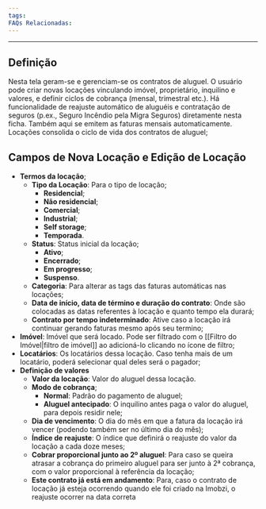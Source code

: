 ```yaml
---
tags:
FAQs Relacionadas:
---
```

---
## Definição

Nesta tela geram-se e gerenciam-se os contratos de aluguel. O usuário pode criar novas locações vinculando imóvel, proprietário, inquilino e valores, e definir ciclos de cobrança (mensal, trimestral etc.). Há funcionalidade de reajuste automático de aluguéis e contratação de seguros (p.ex., Seguro Incêndio pela Migra Seguros) diretamente nesta ficha. Também aqui se emitem as faturas mensais automaticamente. Locações consolida o ciclo de vida dos contratos de aluguel;

## Campos de Nova Locação e Edição de Locação

- **Termos da locação**;
	- **Tipo da Locação**: Para o tipo de locação;
		- **Residencial**;
		- **Não residencial**;
		- **Comercial**;
		- **Industrial**;
		- **Self storage**;
		- **Temporada**.
	- **Status**: Status inicial da locação;
		- **Ativo**;
		- **Encerrado**;
		- **Em progresso**;
		- **Suspenso**.
	- **Categoria**: Para alterar as tags das faturas automáticas nas locações;
	- **Data de início, data de término e duração do contrato**: Onde são colocadas as datas referentes à locação e quanto tempo ela durará;
	- **Contrato por tempo indeterminado**: Ative caso a locação irá continuar gerando faturas mesmo após seu termino;
- **Imóvel**: Imóvel que será locado. Pode ser filtrado com o [[Filtro do Imóvel|filtro de imóvel]] ao adicioná-lo clicando no ícone de filtro;
- **Locatários**: Os locatários dessa locação. Caso tenha mais de um locatário, poderá selecionar qual deles será o pagador;
- **Definição de valores**
	- **Valor da locação**: Valor do aluguel dessa locação.
	- **Modo de cobrança**;
		- **Normal**: Padrão do pagamento de aluguel;
		- **Aluguel antecipado**: O inquilino antes paga o valor do aluguel, para depois residir nele;
	- **Dia de vencimento**: O dia do mês em que a fatura da locação irá vencer (podendo também ser no último dia do mês);
	- **Índice de reajuste**: O índice que definirá o reajuste do valor da locação a cada doze meses;
	- **Cobrar proporcional junto ao 2º aluguel**: Para caso se queira atrasar a cobrança do primeiro aluguel para ser junto à 2ª cobrança, com o valor proporcional à referência da locação;
	- **Este contrato já está em andamento**: Para, caso o contrato de locação já esteja ocorrendo quando ele foi criado na Imobzi, o reajuste ocorrer na data correta